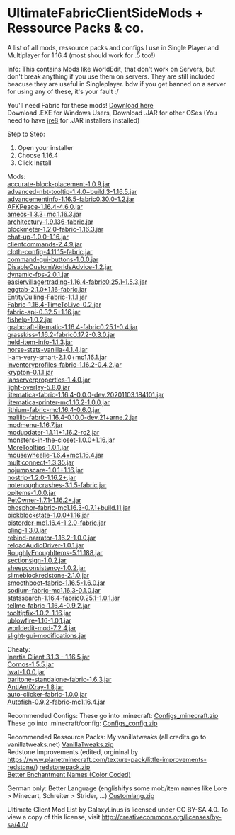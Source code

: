 # UltimateFabricClientSideMods + Ressource Packs & co.
A list of all mods, ressource packs and configs I use in Single Player and Multiplayer for 1.16.4 (most should work for .5 too!)

Info: This contains Mods like WorldEdit, that don't work on Servers, but don't break anything if you use them on servers. They are still included beacuse they are useful in Singleplayer. bdw if you get banned on a server for using any of these, it's your fault :/

You'll need Fabric for these mods! [Download here](https://fabricmc.net/use/)  
Download .EXE for Windows Users, Download .JAR for other OSes (You need to have [jre8](https://www.oracle.com/java/technologies/javase-jre8-downloads.html) for .JAR installers installed)

Step to Step:
1. Open your installer
2. Choose 1.16.4
3. Click Install

Mods:  
[accurate-block-placement-1.0.9.jar](https://www.curseforge.com/minecraft/mc-mods/accurate-block-placement)  
[advanced-nbt-tooltip-1.4.0+build.3-1.16.5.jar](https://www.curseforge.com/minecraft/mc-mods/advanced-nbt-tooltips)  
[advancementinfo-1.16.5-fabric0.30.0-1.2.jar](https://www.curseforge.com/minecraft/mc-mods/advancementinfo)  
[AFKPeace-1.16.4-4.6.0.jar](https://www.curseforge.com/minecraft/mc-mods/afkpeace)  
[amecs-1.3.3+mc.1.16.3.jar](https://www.curseforge.com/minecraft/mc-mods/amecs)  
[architectury-1.9.136-fabric.jar](https://www.curseforge.com/minecraft/mc-mods/architectury-forge)  
[blockmeter-1.2.0-fabric-1.16.3.jar](https://www.curseforge.com/minecraft/mc-mods/block-meter)  
[chat-up-1.0.0-1.16.jar](https://www.curseforge.com/minecraft/mc-mods/chat-up)  
[clientcommands-2.4.9.jar](https://github.com/Earthcomputer/clientcommands)  
[cloth-config-4.11.15-fabric.jar](https://www.curseforge.com/minecraft/mc-mods/cloth-config)  
[command-gui-buttons-1.0.0.jar](https://www.curseforge.com/minecraft/mc-mods/command-gui-buttons)  
[DisableCustomWorldsAdvice-1.2.jar](https://www.curseforge.com/minecraft/mc-mods/fabric-disable-custom-worlds-advice)  
[dynamic-fps-2.0.1.jar](https://www.curseforge.com/minecraft/mc-mods/dynamic-fps)  
[easiervillagertrading-1.16.4-fabric0.25.1-1.5.3.jar](https://www.curseforge.com/minecraft/mc-mods/easiervillagertrading)  
[eggtab-2.1.0+1.16-fabric.jar](https://www.curseforge.com/minecraft/mc-mods/eggtab-fabric)  
[EntityCulling-Fabric-1.1.1.jar](https://www.curseforge.com/minecraft/mc-mods/entityculling)  
[Fabric-1.16.4-TimeToLive-0.2.jar](https://www.curseforge.com/minecraft/mc-mods/time-to-live)  
[fabric-api-0.32.5+1.16.jar](https://www.curseforge.com/minecraft/mc-mods/fabric-api)  
[fishelp-1.0.2.jar](https://www.curseforge.com/minecraft/mc-mods/fabric-fish-help)  
[grabcraft-litematic-1.16.4-fabric0.25.1-0.4.jar](https://modrinth.com/mod/grabcraft-litematic/versions)  
[grasskiss-1.16.2-fabric0.17.2-0.3.0.jar](https://www.curseforge.com/minecraft/mc-mods/grass-kiss)  
[held-item-info-1.1.3.jar](https://www.curseforge.com/minecraft/mc-mods/held-item-info)  
[horse-stats-vanilla-4.1.4.jar](https://www.curseforge.com/minecraft/mc-mods/horsestatsvanilla)  
[i-am-very-smart-2.1.0+mc1.16.1.jar](https://www.curseforge.com/minecraft/mc-mods/i-am-very-smart)  
[inventoryprofiles-fabric-1.16.2-0.4.2.jar](https://www.curseforge.com/minecraft/mc-mods/inventory-profiles)  
[krypton-0.1.1.jar](https://www.curseforge.com/minecraft/mc-mods/krypton)  
[lanserverproperties-1.4.0.jar](https://www.curseforge.com/minecraft/mc-mods/lan-server-properties)  
[light-overlay-5.8.0.jar](https://www.curseforge.com/minecraft/mc-mods/light-overlay)  
[litematica-fabric-1.16.4-0.0.0-dev.20201103.184101.jar](https://www.curseforge.com/minecraft/mc-mods/litematica)  
[litematica-printer-mc1.16.2-1.0.0.jar](https://github.com/aleksilassila/litematica-printer/releases)  
[lithium-fabric-mc1.16.4-0.6.0.jar](https://www.curseforge.com/minecraft/mc-mods/lithium)  
[malilib-fabric-1.16.4-0.10.0-dev.21+arne.2.jar](https://www.curseforge.com/minecraft/mc-mods/malilib)  
[modmenu-1.16.7.jar](https://www.curseforge.com/minecraft/mc-mods/modmenu)  
[modupdater-1.1.11+1.16.2-rc2.jar](https://www.curseforge.com/minecraft/mc-mods/modupdater)  
[monsters-in-the-closet-1.0.0+1.16.jar](https://www.curseforge.com/minecraft/mc-mods/monsters-in-the-closet)  
[MoreTooltips-1.0.1.jar](https://www.curseforge.com/minecraft/mc-mods/more-tooltips)  
[mousewheelie-1.6.4+mc1.16.4.jar](https://www.curseforge.com/minecraft/mc-mods/mouse-wheelie)  
[multiconnect-1.3.35.jar](https://www.curseforge.com/minecraft/mc-mods/multiconnect)  
[nojumpscare-1.0.1+1.16.jar](https://modrinth.com/mod/nojumpscare)  
[nostrip-1.2.0-1.16.2+.jar](https://www.curseforge.com/minecraft/mc-mods/no-strip)  
[notenoughcrashes-3.1.5-fabric.jar](https://www.curseforge.com/minecraft/mc-mods/not-enough-crashes)  
[opitems-1.0.0.jar](https://www.curseforge.com/minecraft/mc-mods/op-items-tab)  
[PetOwner-1.7.1-1.16.2+.jar](https://www.curseforge.com/minecraft/mc-mods/pet-owner)  
[phosphor-fabric-mc1.16.3-0.7.1+build.11.jar](https://www.curseforge.com/minecraft/mc-mods/phosphor)  
[pickblockstate-1.0.0+1.16.jar](https://www.curseforge.com/minecraft/mc-mods/pick-blockstate)  
[pistorder-mc1.16.4-1.2.0-fabric.jar](https://www.curseforge.com/minecraft/mc-mods/pistorder)  
[pling-1.3.0.jar](https://github.com/haykam821/Pling)  
[rebind-narrator-1.16.2-1.0.0.jar](https://www.curseforge.com/minecraft/mc-mods/rebind-narrator)  
[reloadAudioDriver-1.0.1.jar](https://www.curseforge.com/minecraft/mc-mods/reload-audio-driver-fabric)  
[RoughlyEnoughItems-5.11.188.jar](https://www.curseforge.com/minecraft/mc-mods/roughly-enough-items)  
[sectionsign-1.0.2.jar](https://www.curseforge.com/minecraft/mc-mods/sectionsign)  
[sheepconsistency-1.0.2.jar](https://www.curseforge.com/minecraft/mc-mods/sheep-consistency)  
[slimeblockredstone-2.1.0.jar](https://www.curseforge.com/minecraft/mc-mods/slime-block-in-the-redstone-tab)  
[smoothboot-fabric-1.16.5-1.6.0.jar](https://www.curseforge.com/minecraft/mc-mods/smooth-boot)  
[sodium-fabric-mc1.16.3-0.1.0.jar](https://www.curseforge.com/minecraft/mc-mods/sodium)  
[statssearch-1.16.4-fabric0.25.1-1.0.1.jar](https://www.curseforge.com/minecraft/mc-mods/statssearch)  
[tellme-fabric-1.16.4-0.9.2.jar](https://www.curseforge.com/minecraft/mc-mods/tellme)  
[tooltipfix-1.0.2-1.16.jar](https://www.curseforge.com/minecraft/mc-mods/tooltipfix)  
[ublowfire-1.16-1.0.1.jar](https://github.com/UltimateBoomer)  
[worldedit-mod-7.2.4.jar](https://www.curseforge.com/minecraft/mc-mods/worldedit)  
[slight-gui-modifications.jar](https://www.curseforge.com/minecraft/mc-mods/slight-gui-modifications)  

Cheaty:  
[Inertia Client 3.1.3 - 1.16.5.jar](https://inertiaclient.com)  
[Cornos-1.5.5.jar](https://github.com/AriliusClient/Cornos)  
[lwat-1.0.0.jar](https://github.com/AriliusClient/LoginWithSessionToken)  
[baritone-standalone-fabric-1.6.3.jar](https://www.curseforge.com/minecraft/mc-mods/baritone)  
[AntiAntiXray-1.8.jar](https://github.com/AriliusClient/AntiAntiXray)  
[auto-clicker-fabric-1.0.0.jar](https://www.curseforge.com/minecraft/mc-mods/auto-clicker-fabric)  
[Autofish-0.9.2-fabric-mc1.16.4.jar](https://www.curseforge.com/minecraft/mc-mods/autofish)  

Recommended Configs:
These go into .minecraft: [Configs_minecraft.zip](https://github.com/GalaxyLinus/UltimateFabricClientSideMods/files/6228960/Configs_minecraft.zip)  
These go into .minecraft/config: [Configs_config.zip](https://github.com/GalaxyLinus/UltimateFabricClientSideMods/files/6228970/Configs_config.zip)  

Recommended Ressource Packs:
My vanillatweaks (all credits go to vanillatweaks.net) [VanillaTweaks.zip](https://github.com/GalaxyLinus/UltimateFabricClientSideMods/files/6229000/VanillaTweaks.zip)  
Redstone Improvements (edited, orgininal by https://www.planetminecraft.com/texture-pack/little-improvements-redstone/) [redstonepack.zip](https://github.com/GalaxyLinus/UltimateFabricClientSideMods/files/6229007/redstonepack.zip)  
[Better Enchantment Names (Color Coded)](https://www.planetminecraft.com/texture-pack/color-coded-better-enchantment-names/)  

German only:
Better Language (englishifys some mob/item names like Lore > Minecart, Schreiter > Strider, ...) [Customlang.zip](https://github.com/GalaxyLinus/UltimateFabricClientSideMods/files/6229015/Customlang.zip)  


Ultimate Client Mod List by GalaxyLinus is licensed under CC BY-SA 4.0. To view a copy of this license, visit http://creativecommons.org/licenses/by-sa/4.0/
